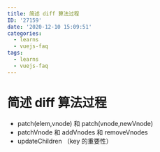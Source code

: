 ```yaml
---
title: 简述 diff 算法过程
ID: '27159'
date: '2020-12-10 15:09:51'
categories:
  - learns
  - vuejs-faq
tags:
  - learns
  - vuejs-faq
---
```


# 简述 diff 算法过程

- patch(elem,vnode) 和 patch(vnode,newVnode)
- patchVnode 和 addVnodes 和 removeVnodes
- updateChildren （key 的重要性）
 
